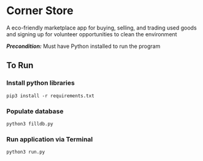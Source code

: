 # Corner Store

A eco-friendly marketplace app for buying, selling, and trading used goods and signing up for volunteer opportunities to clean the environment

***Precondition:***
Must have Python installed to run the program


## To Run

### Install python libraries

`pip3 install -r requirements.txt`

### Populate database

`python3 filldb.py`

### Run application via Terminal

`python3 run.py`
